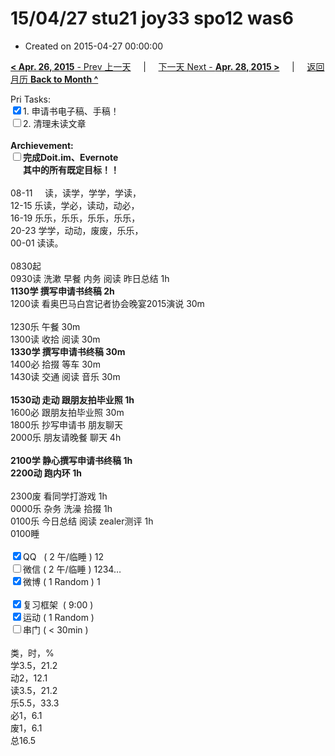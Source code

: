 # 15/04/27 stu21 joy33 spo12 was6

- Created on 2015-04-27 00:00:00

[**< Apr. 26, 2015** - Prev 上一天](_archived/lifelogs/2015/04/d26.md) &nbsp; &nbsp; | &nbsp; &nbsp; [下一天 Next - **Apr. 28, 2015 >**](_archived/lifelogs/2015/04/d28.md) &nbsp; &nbsp; |  &nbsp; &nbsp; [返回月历 **Back to Month ^**](_archived/lifelogs/2015/04/index.md)
<br/><div>Pri Tasks:<br/><input type="checkbox" checked="true" />1. 申请书电子稿、手稿！</div>	<div><input type="checkbox" />2. 清理未读文章<br/></div>	<div><br/></div>	<div><b>Archievement:</b></div>	<div><b><input type="checkbox" />完成Doit.im、</b><b>Evernote</b></div>	<div><b>      其中的</b><b>所有</b><b>既定目标！！</b></div>	<div>		<div><br/></div>08-11     读，读学，学学，学读，<br/>12-15 乐读，学必，读动，动必，<br/>16-19 乐乐，乐乐，乐乐，乐乐，<br/>20-23 学学，动动，废废，乐乐，	</div>	<div>00-01 读读。<br/>		<div><br/></div>0830起<br/>0930读 洗漱 早餐 内务 阅读 昨日总结 1h	</div>	<div><b>1130学 撰写</b><b>申请书</b><b>终稿 2h</b></div>	<div>1200读 看奥巴马白宫记者协会晚宴2015演说 30m </div>	<div><br/></div>	<div>1230乐 午餐 30m</div>	<div>1300读 收拾 阅读 30m</div>	<div><b>1330学 撰写申请书终稿 30m</b></div>	<div>1400必 拾掇 等车 30m</div>	<div>1430读 交通 阅读 音乐 30m</div>	<div><br/></div>	<div><b>1530动 走动 跟朋友拍毕业照 1h</b></div>	<div>1600必 跟朋友拍毕业照 30m</div>	<div>1800乐 抄写申请书 朋友聊天</div>	<div>2000乐 朋友请晚餐 聊天 4h</div>	<div><br/></div>	<div><b>2100学 静心</b><b>撰写申请书终稿</b><b> 1h</b></div>	<div><b>2200动 跑内环 1h</b></div>	<div>		<div><br/></div>2300废 看同学打游戏 1h	</div>	<div>0000乐 杂务 洗澡 拾掇 1h<br/>0100乐 今日总结 阅读 zealer测评 1h</div>	<div>0100睡</div>	<div><br/></div>	<div><input type="checkbox" checked="true" />QQ   ( 2 午/临睡 ) 12<br/><input type="checkbox" />微信 ( 2 午/临睡 ) 1234…</div>	<div><input type="checkbox" checked="true" />微博 ( 1 Random ) 1</div>	<div><br/></div>	<div><input type="checkbox" checked="true" />复习框架  ( 9:00 ) <br/></div>	<div><input type="checkbox" checked="true" />运动 ( 1 Random ) </div>	<div><input type="checkbox" />串门 ( < 30min ) </div>	<div>		<div><br/></div>类，时，%<br/>学3.5，21.2<br/>动2，12.1<br/>读3.5，21.2<br/>乐5.5，33.3<br/>必1，6.1<br/>废1，6.1<br/>总16.5	</div>
